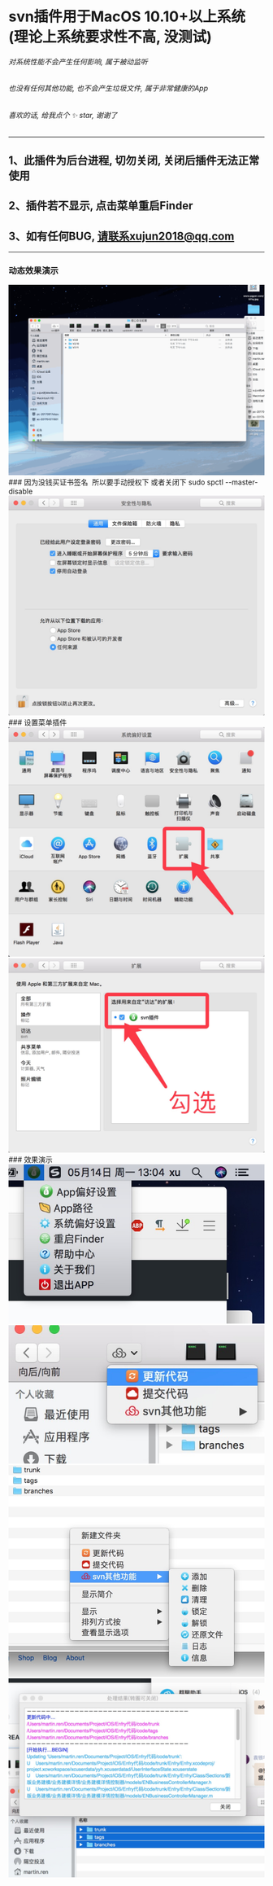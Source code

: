 # svn插件用于MacOS 10.10+以上系统(理论上系统要求性不高, 没测试)

###### 对系统性能不会产生任何影响, 属于被动监听
###### 也没有任何其他功能, 也不会产生垃圾文件, 属于非常健康的App
###### 喜欢的话, 给我点个 ✨ star, 谢谢了

---------------------------------------------------
## 1、此插件为后台进程, 切勿关闭, 关闭后插件无法正常使用
## 2、插件若不显示, 点击菜单重启Finder
## 3、如有任何BUG, 请联系xujun2018@qq.com

---------------------------------------------------

### 动态效果演示
<img src="0.gif"/>
### 因为没钱买证书签名  所以要手动授权下 或者关闭下 sudo spctl --master-disable
<img src="0.png"/>
### 设置菜单插件
<img src="1.png"/>
<img src="2.png"/>
### 效果演示
<img src="3.png"/>
<img src="4.png"/>
<img src="5.png"/>
<img src="6.png"/>
